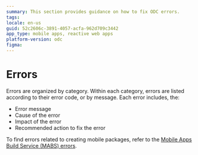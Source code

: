```yaml
---
summary: This section provides guidance on how to fix ODC errors.
tags:
locale: en-us
guid: 52c2606c-3891-4057-acfa-962d709c3442
app_type: mobile apps, reactive web apps
platform-version: odc
figma:
---
```


# Errors

Errors are organized by category. Within each category, errors are listed according to their error code, or by message. Each error includes, the:

* Error message
* Cause of the error
* Impact of the error
* Recommended action to fix the error

<div class="info" markdown="1">

To find errors related to creating mobile packages, refer to the [Mobile Apps Build Service (MABS) errors](https://success.outsystems.com/support/errors/mabs_errors/).

</div>
